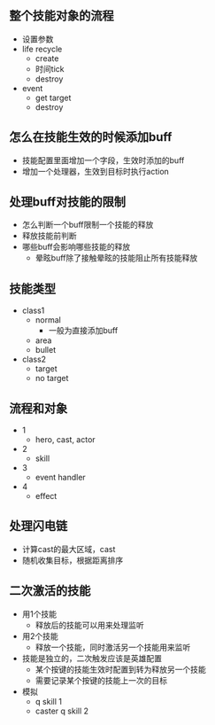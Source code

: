 ## 整个技能对象的流程
- 设置参数
- life recycle
  - create
  - 时间tick
  - destroy
- event
  - get target
  - destroy

## 怎么在技能生效的时候添加buff
- 技能配置里面增加一个字段，生效时添加的buff
- 增加一个处理器，生效到目标时执行action

## 处理buff对技能的限制
- 怎么判断一个buff限制一个技能的释放
- 释放技能前判断
- 哪些buff会影响哪些技能的释放
  - 晕眩buff除了接触晕眩的技能阻止所有技能释放

## 技能类型
- class1
  - normal
    - 一般为直接添加buff
  - area
  - bullet
- class2
  - target
  - no target

## 流程和对象
- 1
  - hero, cast, actor
- 2
  - skill
- 3
  - event handler
- 4
  - effect

## 处理闪电链
- 计算cast的最大区域，cast
- 随机收集目标，根据距离排序

## 二次激活的技能
- 用1个技能
  - 释放后的技能可以用来处理监听
- 用2个技能
  - 释放一个技能，同时激活另一个技能用来监听
- 技能是独立的，二次触发应该是英雄配置
  - 某个按键的技能生效时配置到转为释放另一个技能
  - 需要记录某个按键的技能上一次的目标
- 模拟
  - q skill 1
  - caster q skill 2

## 